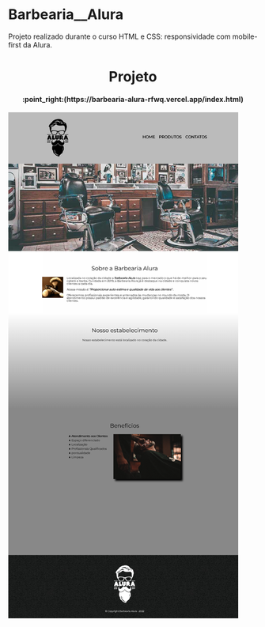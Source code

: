 # Barbearia__Alura
Projeto realizado durante o curso HTML e CSS: responsividade com mobile-first da Alura.

<h1 align="center"> Projeto </h1>

<h4 align="center">
    :point_right:(https://barbearia-alura-rfwq.vercel.app/index.html)
</h4>

<img align="center" src="https://github.com/Gbiiandrad/MeuRepositorio/blob/main/Imagens/barbearia-alura-rfwq.vercel.app_index.html.png">
